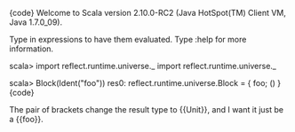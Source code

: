{code}
Welcome to Scala version 2.10.0-RC2 (Java HotSpot(TM) Client VM, Java 1.7.0_09).

Type in expressions to have them evaluated.
Type :help for more information.

scala> import reflect.runtime.universe._
import reflect.runtime.universe._

scala> Block(Ident("foo"))
res0: reflect.runtime.universe.Block =
{
  foo;
  ()
}
{code}

The pair of brackets change the result type to {{Unit}}, and I want it just be a {{foo}}.
